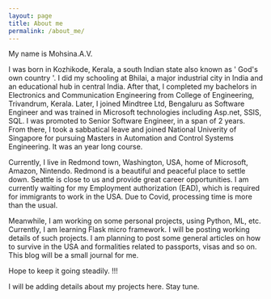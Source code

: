 ```yaml
---
layout: page
title: About me
permalink: /about_me/
---
```


My name is Mohsina.A.V.

I was born in Kozhikode, Kerala, a south Indian state also known as ' God's own country '. I did my schooling at Bhilai, a major industrial city in India and an educational hub in central India. After that, I completed my bachelors in Electronics and Communication Engineering from College of Engineering, Trivandrum, Kerala. Later, I joined Mindtree Ltd, Bengaluru as Software Engineer and was trained in Microsoft technologies including Asp.net, SSIS, SQL. I was promoted to Senior Software Engineer, in a span of 2 years. From there, I took a sabbatical leave and joined National Univerity of Singapore for pursuing Masters in Automation and Control Systems Engineering. It was an year long course.

Currently, I live in Redmond town, Washington, USA, home of Microsoft, Amazon, Nintendo. Redmond is a beautiful and peaceful place to settle down. Seattle is close to us and provide great career opportunities. I am currently waiting for my Employment authorization (EAD), which is required for immigrants to work in the USA. Due to Covid, processing time is more than the usual.

Meanwhile, I am working on some personal projects, using Python, ML, etc. Currently, I am learning Flask micro framework. I will be posting working details of such projects. I am planning to post some general articles on how to survive in the USA and formalities related to passports, visas and so on. This blog will be a small journal for me.

Hope to keep it going steadily. !!!

I will be adding details about my projects here. Stay tune.
